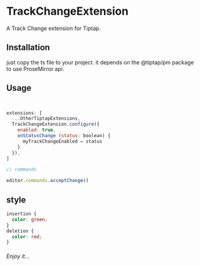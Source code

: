 # TrackChangeExtension

A Track Change extension for Tiptap.


## Installation

just copy the ts file to your project. it depends on the @tiptap/pm package to use ProseMirror api.

## Usage

```javascript


extensions: [
  ...OtherTiptapExtensions,
  TrackChangeExtension.configure({
    enabled: true,
    onStatusChange (status: boolean) {
      myTrackChangeEnabled = status
    }
  }),
]

// commands

editor.commands.acceptChange()


```

## style

```css
insertion {
  color: green;
}
deletion {
  color: red;
}
```

###### Enjoy it...